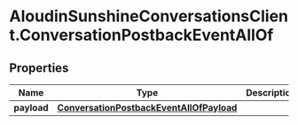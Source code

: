 # AloudinSunshineConversationsClient.ConversationPostbackEventAllOf

## Properties

Name | Type | Description | Notes
------------ | ------------- | ------------- | -------------
**payload** | [**ConversationPostbackEventAllOfPayload**](ConversationPostbackEventAllOfPayload.md) |  | [optional] 


